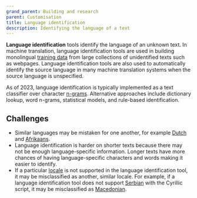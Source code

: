 ```yaml
---
grand_parent: Building and research
parent: Customisation
title: Language identification
description: Identifying the language of a text
---
```


**Language identification** tools identify the language of an unknown text.
In machine translation, language identification tools are used in building monolingual [training data](/customisation/training-data.md) from large collections of unidentified texts such as webpages.
Language identification tools are also used to automatically identify the source language in many machine translation systems when the source language is unspecified.

As of 2023, language identification is typically implemented as a text classifier over character [n-grams](/concepts/n-gram.md).
Alternative approaches include dictionary lookup, word n-grams, statistical models, and rule-based identification.

## Challenges

- Similar languages may be mistaken for one another, for example [Dutch](/languages/dutch.md) and [Afrikaans](/languages/afrikaans.md).
- Language identification is harder on shorter texts because there may not be enough language-specific information. Longer texts have more chances of having language-specific characters and words making it easier to identify.
- If a particular [locale](/applications/advanced-concepts/locale.md) is not supported in the language identification tool, it may be misclassified as another, similar locale. For example, if a language identification tool does not support [Serbian](/languages/serbian.md) with the Cyrillic script, it may be misclassified as [Macedonian](/languages/macedonian.md).
